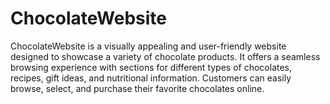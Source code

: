 # ChocolateWebsite
ChocolateWebsite is a visually appealing and user-friendly website designed to showcase a variety of chocolate products. It offers a seamless browsing experience with sections for different types of chocolates, recipes, gift ideas, and nutritional information. Customers can easily browse, select, and purchase their favorite chocolates online.
